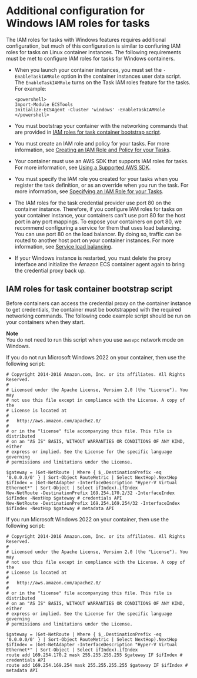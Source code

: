 # Additional configuration for Windows IAM roles for tasks<a name="windows_task_IAM_roles"></a>

The IAM roles for tasks with Windows features requires additional configuration, but much of this configuration is similar to confiuring IAM roles for tasks on Linux container instances\. The following requirements must be met to configure IAM roles for tasks for Windows containers\.
+ When you launch your container instances, you must set the `-EnableTaskIAMRole` option in the container instances user data script\. The `EnableTaskIAMRole` turns on the Task IAM roles feature for the tasks\. For example:

  ```
  <powershell>
  Import-Module ECSTools
  Initialize-ECSAgent -Cluster 'windows' -EnableTaskIAMRole 
  </powershell>
  ```
+ You must bootstrap your container with the networking commands that are provided in [IAM roles for task container bootstrap script](#windows_task_IAM_roles_bootstrap)\.
+ You must create an IAM role and policy for your tasks\. For more information, see [Creating an IAM Role and Policy for your Tasks](task-iam-roles.md#create_task_iam_policy_and_role)\.
+ Your container must use an AWS SDK that supports IAM roles for tasks\. For more information, see [Using a Supported AWS SDK](task-iam-roles.md#task-iam-roles-minimum-sdk)\.
+ You must specify the IAM role you created for your tasks when you register the task definition, or as an override when you run the task\. For more information, see [Specifying an IAM Role for your Tasks](task-iam-roles.md#specify-task-iam-roles)\.
+ The IAM roles for the task credential provider use port 80 on the container instance\. Therefore, if you configure IAM roles for tasks on your container instance, your containers can't use port 80 for the host port in any port mappings\. To expose your containers on port 80, we recommend configuring a service for them that uses load balancing\. You can use port 80 on the load balancer\. By doing so, traffic can be routed to another host port on your container instances\. For more information, see [Service load balancing](service-load-balancing.md)\.
+ If your Windows instance is restarted, you must delete the proxy interface and initialize the Amazon ECS container agent again to bring the credential proxy back up\.

## IAM roles for task container bootstrap script<a name="windows_task_IAM_roles_bootstrap"></a>

Before containers can access the credential proxy on the container instance to get credentials, the container must be bootstrapped with the required networking commands\. The following code example script should be run on your containers when they start\.

**Note**  
You do not need to run this script when you use `awsvpc` network mode on Windows\.

If you do not run Microsoft Windows 2022 on your container, then use the following script:

```
# Copyright 2014-2016 Amazon.com, Inc. or its affiliates. All Rights Reserved.
#
# Licensed under the Apache License, Version 2.0 (the "License"). You may
# not use this file except in compliance with the License. A copy of the
# License is located at
#
#	http://aws.amazon.com/apache2.0/
#
# or in the "license" file accompanying this file. This file is distributed
# on an "AS IS" BASIS, WITHOUT WARRANTIES OR CONDITIONS OF ANY KIND, either
# express or implied. See the License for the specific language governing
# permissions and limitations under the License.

$gateway = (Get-NetRoute | Where { $_.DestinationPrefix -eq '0.0.0.0/0' } | Sort-Object RouteMetric | Select NextHop).NextHop
$ifIndex = (Get-NetAdapter -InterfaceDescription "Hyper-V Virtual Ethernet*" | Sort-Object | Select ifIndex).ifIndex
New-NetRoute -DestinationPrefix 169.254.170.2/32 -InterfaceIndex $ifIndex -NextHop $gateway # credentials API
New-NetRoute -DestinationPrefix 169.254.169.254/32 -InterfaceIndex $ifIndex -NextHop $gateway # metadata API
```

If you run Microsoft Windows 2022 on your container, then use the following script:

```
# Copyright 2014-2016 Amazon.com, Inc. or its affiliates. All Rights Reserved.
#
# Licensed under the Apache License, Version 2.0 (the "License"). You may
# not use this file except in compliance with the License. A copy of the
# License is located at
#
#   http://aws.amazon.com/apache2.0/
#
# or in the "license" file accompanying this file. This file is distributed
# on an "AS IS" BASIS, WITHOUT WARRANTIES OR CONDITIONS OF ANY KIND, either
# express or implied. See the License for the specific language governing
# permissions and limitations under the License.

$gateway = (Get-NetRoute | Where { $_.DestinationPrefix -eq '0.0.0.0/0' } | Sort-Object RouteMetric | Select NextHop).NextHop
$ifIndex = (Get-NetAdapter -InterfaceDescription "Hyper-V Virtual Ethernet*" | Sort-Object | Select ifIndex).ifIndex
route add 169.254.170.2 mask 255.255.255.255 $gateway IF $ifIndex # credentials API
route add 169.254.169.254 mask 255.255.255.255 $gateway IF $ifIndex # metadata API
```